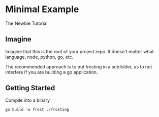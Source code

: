 # Minimal Example

The Newbie Tutorial

## Imagine

Imagine that this is the _root_ of your project repo. It doesn't matter what language, node, python, go, etc.

The recommended approach is to put frosting in a subfolder, as to not interfere if you are building a go application.

## Getting Started

Compile into a binary

```shell
go build -o frost ./frosting
```